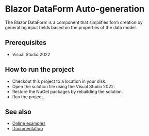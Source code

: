 # Blazor DataForm Auto-generation
The Blazor DataForm is a component that simplifies form creation by generating input fields based on the properties of the data model.

## Prerequisites

* Visual Studio 2022

## How to run the project

* Checkout this project to a location in your disk.
* Open the solution file using the Visual Studio 2022.
* Restore the NuGet packages by rebuilding the solution.
* Run the project.

## See also

* [Online examples](https://blazor.syncfusion.com)
* [Documentation](https://blazor.syncfusion.com/documentation/introduction/)
